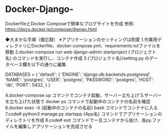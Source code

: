# Docker-Django-
DockerfileとDocker Composeで簡単なブログサイトを作成
参照: https://docs.docker.jp/compose/django.html

◆大まかな手順（備忘録） ※アプリケーションのセッティングは割愛
1.作業用ディレクトリにDockerfile、docker-compose.yml、requirements.txtファイルを移動
2.docker-compose run web django-admin startproject {プロジェクト名} のコマンドを実行し、コンテナ作成
3.{プロジェクト名}/setting.py のデータベース欄を以下の通りに編集

DATABASES = {
    'default': {
        'ENGINE': 'django.db.backends.postgresql',
        'NAME': 'postgres',
        'USER': 'postgres',
        'PASSWORD': 'postgres',
        'HOST': 'db',
        'PORT': 5432,
    }
}

4.docker-compose up コマンドでコンテナ起動、サーバー立ち上げ
5.サーバーを立ち上げた状態で docker ps コマンドで起動中のコンテナの名前を確認
6.docker exec -it {起動中のコンテナの名前} bash コマンドでコンテナに入る
7.code# python3 manage.py startapp {App名} コマンドでアプリケーションのディレクトリを作成
8.code# exit コマンドで一旦コンテナから抜け、各py.ファイルを編集しアプリケーションを完成させる
